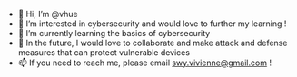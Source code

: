 - 👋 Hi, I’m @vhue
- 👀 I’m interested in cybersecurity and would love to further my learning !
- 🌱 I’m currently learning the basics of cybersecurity
- 💞️ In the future, I would love to collaborate and make attack and defense measures that can protect vulnerable devices
- 📫 If you need to reach me, please email swy.vivienne@gmail.com !  

<!---
vhue/vhue is a ✨ special ✨ repository because its `README.md` (this file) appears on your GitHub profile.
You can click the Preview link to take a look at your changes.
--->
